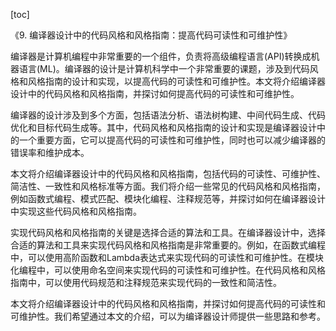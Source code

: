 
[toc]                    
                
                
《9. 编译器设计中的代码风格和风格指南：提高代码可读性和可维护性》

编译器是计算机编程中非常重要的一个组件，负责将高级编程语言(API)转换成机器语言(ML)。编译器的设计是计算机科学中一个非常重要的课题，涉及到代码风格和风格指南的设计和实现，以提高代码的可读性和可维护性。本文将介绍编译器设计中的代码风格和风格指南，并探讨如何提高代码的可读性和可维护性。

编译器的设计涉及到多个方面，包括语法分析、语法树构建、中间代码生成、代码优化和目标代码生成等。其中，代码风格和风格指南的设计和实现是编译器设计中的一个重要方面，它可以提高代码的可读性和可维护性，同时也可以减少编译器的错误率和维护成本。

本文将介绍编译器设计中的代码风格和风格指南，包括代码的可读性、可维护性、简洁性、一致性和风格标准等方面。我们将介绍一些常见的代码风格和风格指南，例如函数式编程、模式匹配、模块化编程、注释规范等，并探讨如何在编译器设计中实现这些代码风格和风格指南。

实现代码风格和风格指南的关键是选择合适的算法和工具。在编译器设计中，选择合适的算法和工具来实现代码风格和风格指南是非常重要的。例如，在函数式编程中，可以使用高阶函数和Lambda表达式来实现代码的可读性和可维护性。在模块化编程中，可以使用命名空间来实现代码的可读性和可维护性。在代码风格和风格指南中，可以使用代码规范和注释规范来实现代码的一致性和简洁性。

本文将介绍编译器设计中的代码风格和风格指南，并探讨如何提高代码的可读性和可维护性。我们希望通过本文的介绍，可以为编译器设计师提供一些思路和参考。


